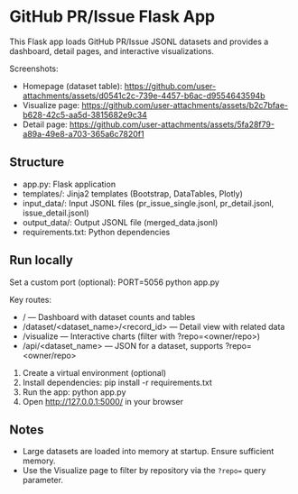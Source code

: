 # GitHub PR/Issue Flask App

This Flask app loads GitHub PR/Issue JSONL datasets and provides a dashboard, detail pages, and interactive visualizations.

Screenshots:
- Homepage (dataset table): https://github.com/user-attachments/assets/d0541c2c-739e-4457-b6ac-d9554643594b
- Visualize page: https://github.com/user-attachments/assets/b2c7bfae-b628-42c5-aa5d-3815682e9c34
- Detail page: https://github.com/user-attachments/assets/5fa28f79-a89a-49e8-a703-365a6c7820f1


## Structure
- app.py: Flask application
- templates/: Jinja2 templates (Bootstrap, DataTables, Plotly)
- input_data/: Input JSONL files (pr_issue_single.jsonl, pr_detail.jsonl, issue_detail.jsonl)
- output_data/: Output JSONL file (merged_data.jsonl)
- requirements.txt: Python dependencies

## Run locally

Set a custom port (optional):
  PORT=5056 python app.py

Key routes:
- / — Dashboard with dataset counts and tables
- /dataset/<dataset_name>/<record_id> — Detail view with related data
- /visualize — Interactive charts (filter with ?repo=<owner/repo>)
- /api/<dataset_name> — JSON for a dataset, supports ?repo=<owner/repo>

1. Create a virtual environment (optional)
2. Install dependencies:
   pip install -r requirements.txt
3. Run the app:
   python app.py
4. Open http://127.0.0.1:5000/ in your browser

## Notes
- Large datasets are loaded into memory at startup. Ensure sufficient memory.
- Use the Visualize page to filter by repository via the `?repo=` query parameter.

